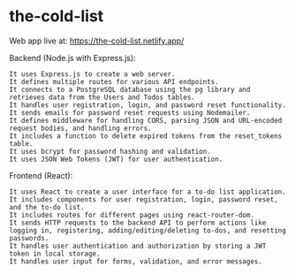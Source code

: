 # the-cold-list
Web app live at: https://the-cold-list.netlify.app/

Backend (Node.js with Express.js):

    It uses Express.js to create a web server.
    It defines multiple routes for various API endpoints.
    It connects to a PostgreSQL database using the pg library and retrieves data from the Users and Todos tables.
    It handles user registration, login, and password reset functionality.
    It sends emails for password reset requests using Nodemailer.
    It defines middleware for handling CORS, parsing JSON and URL-encoded request bodies, and handling errors.
    It includes a function to delete expired tokens from the reset_tokens table.
    It uses bcrypt for password hashing and validation.
    It uses JSON Web Tokens (JWT) for user authentication.

Frontend (React):

    It uses React to create a user interface for a to-do list application.
    It includes components for user registration, login, password reset, and the to-do list.
    It includes routes for different pages using react-router-dom.
    It sends HTTP requests to the backend API to perform actions like logging in, registering, adding/editing/deleting to-dos, and resetting passwords.
    It handles user authentication and authorization by storing a JWT token in local storage.
    It handles user input for forms, validation, and error messages.
